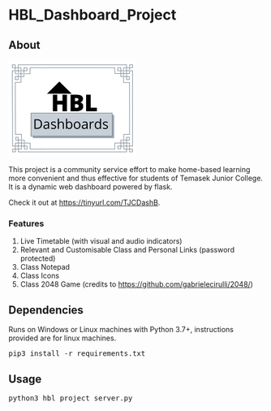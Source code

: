 # HBL_Dashboard_Project

## About
<img src="/static/images/icons/logo.png" width="250">

This project is a community service effort to make home-based learning more convenient and thus effective for students of Temasek Junior College. It is a dynamic web dashboard powered by flask.

Check it out at https://tinyurl.com/TJCDashB.

### Features
1. Live Timetable (with visual and audio indicators)
2. Relevant and Customisable Class and Personal Links (password protected)
3. Class Notepad
4. Class Icons
5. Class 2048 Game (credits to https://github.com/gabrielecirulli/2048/)

## Dependencies
Runs on Windows or Linux machines with Python 3.7+, instructions provided are for linux machines.
<pre>pip3 install -r requirements.txt</pre>

## Usage
<pre>python3 hbl_project_server.py</pre>
